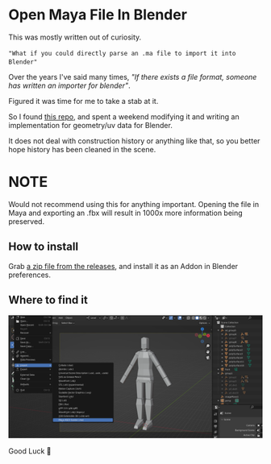 # Open Maya File In Blender

This was mostly written out of curiosity.

<code>"What if you could directly parse an .ma file to import it into Blender"</code>

Over the years I've said many times, <i>"If there exists a file format, someone has written an importer for blender"</i>. 

Figured it was time for me to take a stab at it.

So I found [this repo](https://github.com/mottosso/maya-scenefile-parser), and spent a weekend modifying it and writing an implementation for geometry/uv data for Blender.

It does not deal with construction history or anything like that, so you better hope history has been cleaned in the scene.

<h1>NOTE</h1>
Would not recommend using this for anything important. Opening the file in Maya and exporting an .fbx will result in 1000x more information being preserved.

<h2>How to install</h2>

Grab [a zip file from the releases](https://github.com/rBrenick/open-maya-file-in-blender/releases/download/0.00.01/open_maya_file_in_blender_0-00-01.zip), and install it as an Addon in Blender preferences. 

<h2>Where to find it</h2>

![header image](docs/header_image.png)

Good Luck 🤞
